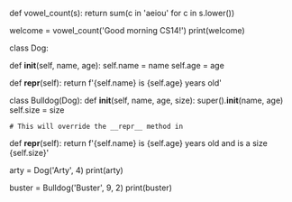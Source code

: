 def vowel_count(s):
  return sum(c in 'aeiou' for c in s.lower())

welcome = vowel_count('Good morning CS14!')
print(welcome)

class Dog:

  def __init__(self, name, age):
    self.name = name
    self.age = age

  def __repr__(self):
    return f'{self.name} is {self.age} years old'


class Bulldog(Dog):
  def __init__(self, name, age, size):
    super().__init__(name, age)
    self.size = size

    # This will override the __repr__ method in 
  def __repr__(self):
    return f'{self.name} is {self.age} years old and is a size {self.size}'

arty = Dog('Arty', 4)
print(arty)

buster = Bulldog('Buster', 9, 2)
print(buster)